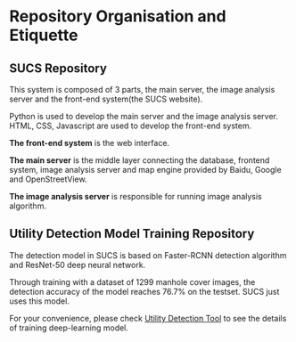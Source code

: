 # Repository Organisation and Etiquette 

## SUCS Repository

This system is composed of 3 parts, the main server, the image analysis server and the front-end system(the SUCS website).

Python is used to develop the main server and the image analysis server. HTML, CSS, Javascript are used to develop the front-end system.

**The front-end system** is the web interface.

**The main server** is the middle layer connecting the database, frontend system, image analysis server and map engine provided by Baidu, Google and OpenStreetView. 

**The image analysis server** is responsible for running image analysis algorithm.


## Utility Detection Model Training Repository 

The detection model in SUCS is based on Faster-RCNN detection algorithm and ResNet-50 deep neural network.

Through training with a dataset of 1299 manhole cover images, the detection accuracy of the model reaches 76.7% on the testset. SUCS just uses this model.

For your convenience, please check [Utility Detection Tool](https://github.com/yehan-xiao/utility-detection-tool.git) to see the details of training deep-learning model.